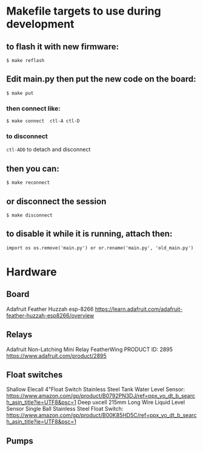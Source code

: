 # Makefile targets to use during development
##   to flash it with new firmware:

`
$ make reflash
`

## Edit main.py then put the new code on the board:

`$ make put
`

### then connect like:

`$ make connect 
ctl-A ctl-D` 

### to disconnect

`ctl-ADD` to detach and disconnect

## then you can:

`$ make reconnect`

## or disconnect the session

`$ make disconnect`

## to disable it while it is running, attach then:
`
import os
os.remove('main.py')
or
or.rename('main.py', 'old_main.py')
`

# Hardware
## Board
Adafruit Feather Huzzah esp-8266  https://learn.adafruit.com/adafruit-feather-huzzah-esp8266/overview

## Relays
Adafruit Non-Latching Mini Relay FeatherWing PRODUCT ID: 2895  https://www.adafruit.com/product/2895

## Float switches
Shallow Elecall 4"Float Switch Stainless Steel Tank Water Level Sensor: https://www.amazon.com/gp/product/B0792PN3DJ/ref=ppx_yo_dt_b_search_asin_title?ie=UTF8&psc=1
Deep uxcell 215mm Long Wire Liquid Level Sensor Single Ball Stainless Steel Float Switch: https://www.amazon.com/gp/product/B00K85HD5C/ref=ppx_yo_dt_b_search_asin_title?ie=UTF8&psc=1

## Pumps


